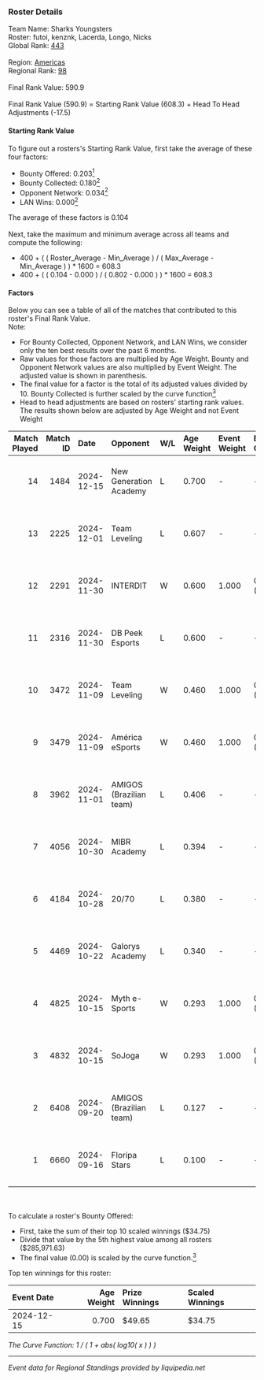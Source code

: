 ### Roster Details<br />
Team Name: Sharks Youngsters<br />
Roster: futoi, kenznk, Lacerda, Longo, Nicks<br />
Global Rank: [443](../../standings_global_2025_02_28.md)<br />
<br />
Region: [Americas]( ../../standings_americas_2025_02_28.md)<br />
Regional Rank: [98]( ../../standings_americas_2025_02_28.md)<br />
<br />
Final Rank Value:  590.9<br />
<br />
Final Rank Value (590.9) = Starting Rank Value (608.3) + Head To Head Adjustments (-17.5)<br />

#### Starting Rank Value<br />
To figure out a rosters's Starting Rank Value, first take the average of these four factors:<br />
- Bounty Offered: 0.203[<sup>1</sup>](#table2)
- Bounty Collected: 0.180[<sup>2</sup>](#table1)
- Opponent Network: 0.034[<sup>2</sup>](#table1)
- LAN Wins: 0.000[<sup>2</sup>](#table1)

The average of these factors is 0.104<br />
<br />
Next, take the maximum and minimum average across all teams and compute the following:<br />
- 400 + ( ( Roster_Average - Min_Average ) / ( Max_Average - Min_Average ) ) * 1600 = 608.3
- 400 + ( ( 0.104 - 0.000 ) / ( 0.802 - 0.000 ) ) * 1600 = 608.3


#### Factors<br />
Below you can see a table of all of the matches that contributed to this roster's Final Rank Value.<br />
Note:<br />

- For Bounty Collected, Opponent Network, and LAN Wins, we consider only the ten best results over the past 6 months.
- Raw values for those factors are multiplied by Age Weight. Bounty and Opponent Network values are also multiplied by Event Weight. The adjusted value is shown in parenthesis.
- The final value for a factor is the total of its adjusted values divided by 10. Bounty Collected is further scaled by the curve function[<sup>3</sup>](#curveFunction)
- Head to head adjustments are based on rosters' starting rank values. The results shown below are adjusted by Age Weight and not Event Weight
<span id="table1"></span><br />


| Match Played | Match ID | Date       | Opponent                | W/L | Age Weight | Event Weight | Bounty Collected | Opponent Network | LAN Wins  | H2H Adj. | Roster                               |
| -: | -: | :- | :- | :- | :- | :- | :- | :- | :- | -: | :- |
|           14 |     1484 | 2024-12-15 | New Generation Academy  | L   | 0.700      | -            | -                | -                | -         |   -10.06 | futoi, kenznk, Lacerda, Longo, Nicks |
|           13 |     2225 | 2024-12-01 | Team Leveling           | L   | 0.607      | -            | -                | -                | -         |   -11.04 | futoi, kenznk, Lacerda, Longo, Nicks |
|           12 |     2291 | 2024-11-30 | INTERDIT                | W   | 0.600      | 1.000        | 0.000 (0.000)    | 0.171 (0.102)    | 0 (0.000) |    10.71 | futoi, kenznk, Lacerda, Longo, Nicks |
|           11 |     2316 | 2024-11-30 | DB Peek Esports         | L   | 0.600      | -            | -                | -                | -         |    -7.89 | futoi, kenznk, Lacerda, Longo, Nicks |
|           10 |     3472 | 2024-11-09 | Team Leveling           | W   | 0.460      | 1.000        | 0.000 (0.000)    | 0.170 (0.078)    | 0 (0.000) |     5.87 | futoi, kenznk, Lacerda, Longo, Nicks |
|            9 |     3479 | 2024-11-09 | América eSports         | W   | 0.460      | 1.000        | 0.000 (0.000)    | 0.272 (0.125)    | 0 (0.000) |     8.10 | futoi, kenznk, Lacerda, Longo, Nicks |
|            8 |     3962 | 2024-11-01 | AMIGOS (Brazilian team) | L   | 0.406      | -            | -                | -                | -         |    -7.34 | futoi, kenznk, Lacerda, Longo, Nicks |
|            7 |     4056 | 2024-10-30 | MIBR Academy            | L   | 0.394      | -            | -                | -                | -         |    -3.29 | futoi, kenznk, Lacerda, Longo, Nicks |
|            6 |     4184 | 2024-10-28 | 20/70                   | L   | 0.380      | -            | -                | -                | -         |    -4.14 | futoi, kenznk, Lacerda, Longo, Nicks |
|            5 |     4469 | 2024-10-22 | Galorys Academy         | L   | 0.340      | -            | -                | -                | -         |    -3.96 | futoi, kenznk, Lacerda, Longo, Nicks |
|            4 |     4825 | 2024-10-15 | Myth e-Sports           | W   | 0.293      | 1.000        | 0.000 (0.000)    | 0.088 (0.026)    | 0 (0.000) |     4.96 | futoi, hug1, kenznk, Longo, Nicks    |
|            3 |     4832 | 2024-10-15 | SoJoga                  | W   | 0.293      | 1.000        | 0.000 (0.000)    | 0.034 (0.010)    | 0 (0.000) |     4.16 | futoi, hug1, kenznk, Longo, Nicks    |
|            2 |     6408 | 2024-09-20 | AMIGOS (Brazilian team) | L   | 0.127      | -            | -                | -                | -         |    -2.52 | futoi, kenznk, Longo, Nicks, Tineu   |
|            1 |     6660 | 2024-09-16 | Floripa Stars           | L   | 0.100      | -            | -                | -                | -         |    -1.01 | futoi, kenznk, Longo, Nicks, Tineu   |

<br />
<span id="table2"></span><br />
To calculate a roster's Bounty Offered:<br />

- First, take the sum of their top 10 scaled winnings ($34.75)
- Divide that value by the 5th highest value among all rosters ($285,971.63)
- The final value (0.00) is scaled by the curve function.[<sup>3</sup>](#curveFunction)

Top ten winnings for this roster:<br />

| Event Date | Age Weight | Prize Winnings | Scaled Winnings |
| :- | -: | :- | :- |
| 2024-12-15 |      0.700 | $49.65         | $34.75          |


<span id="curveFunction"></span>_The Curve Function: 1 / ( 1 + abs( log10( x ) ) )_<br />

---
_Event data for Regional Standings provided by liquipedia.net_<br />
